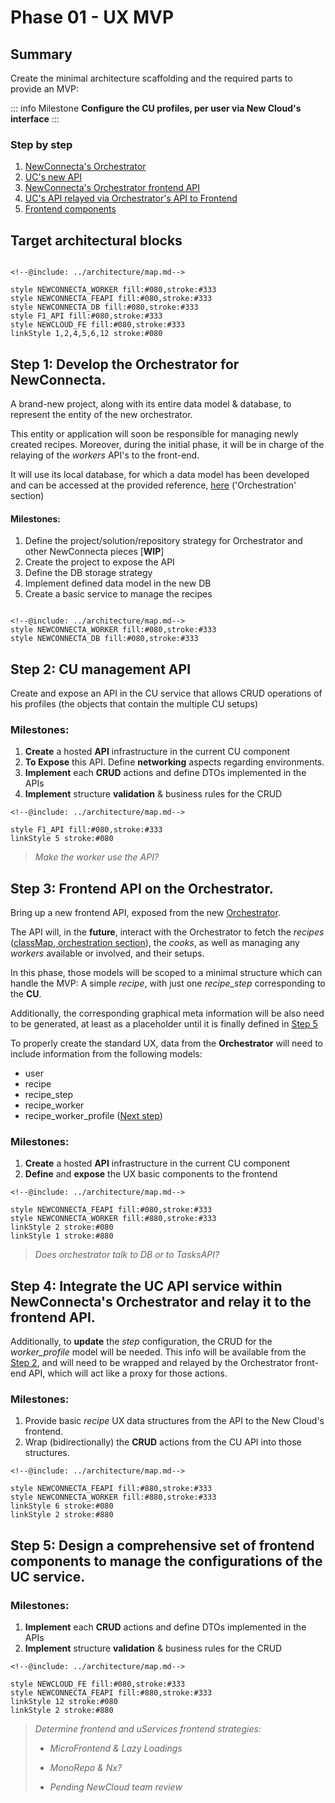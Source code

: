 # Phase 01 - UX MVP

## Summary

Create the minimal architecture scaffolding and the required parts to provide an MVP:

::: info Milestone
**Configure the CU profiles, per user via New Cloud's interface**
:::

### Step by step

1. [NewConnecta's Orchestrator](#step-1-develop-the-orchestrator-for-newconnecta)
2. [UC's new API](#step-2-cu-management-api)
3. [NewConnecta's Orchestrator frontend API](#step-3-frontend-api-on-the-orchestrator)
4. [UC's API relayed via Orchestrator's API to Frontend](#step-4-integrate-the-uc-api-service-within-newconnectas-orchestrator-and-relay-it-to-the-frontend-api)
5. [Frontend components](#step-5-design-a-comprehensive-set-of-frontend-components-to-manage-the-configurations-of-the-uc-service)

## Target architectural blocks

```mermaid

<!--@include: ../architecture/map.md-->

style NEWCONNECTA_WORKER fill:#080,stroke:#333
style NEWCONNECTA_FEAPI fill:#080,stroke:#333
style NEWCONNECTA_DB fill:#080,stroke:#333
style F1_API fill:#080,stroke:#333
style NEWCLOUD_FE fill:#080,stroke:#333
linkStyle 1,2,4,5,6,12 stroke:#080

```

## Step 1: Develop the Orchestrator for NewConnecta.

A brand-new project, along with its entire data model & database, to represent the entity of the new orchestrator.

This entity or application will soon be responsible for managing newly created recipes. Moreover, during the initial phase, it will be in charge of the relaying of the _workers_ API's to the front-end.

It will use its local database, for which a data model has been developed and can be accessed at the provided reference, [here](../classmap.md) ('Orchestration' section)

#### Milestones:

1. Define the project/solution/repository strategy for Orchestrator and other NewConnecta pieces [**WIP**]
2. Create the project to expose the API
3. Define the DB storage strategy
4. Implement defined data model in the new DB
5. Create a basic service to manage the recipes

```mermaid

<!--@include: ../architecture/map.md-->
style NEWCONNECTA_WORKER fill:#080,stroke:#333
style NEWCONNECTA_DB fill:#080,stroke:#333
```

## Step 2: CU management API

Create and expose an API in the CU service that allows CRUD operations of his profiles (the objects that contain the multiple CU setups)

### Milestones:

1. **Create** a hosted **API** infrastructure in the current CU component
2. **To Expose** this API. Define **networking** aspects regarding environments.
3. **Implement** each **CRUD** actions and define DTOs implemented in the APIs
4. **Implement** structure **validation** & business rules for the CRUD

```mermaid
<!--@include: ../architecture/map.md-->

style F1_API fill:#080,stroke:#333
linkStyle 5 stroke:#080

```

> _Make the worker use the API?_

## Step 3: Frontend API on the Orchestrator.

Bring up a new frontend API, exposed from the new [Orchestrator](../architecture/parts/orchestrator.md).

The API will, in the **future**, interact with the Orchestrator to fetch the _recipes_ ([classMap, orchestration section](../classmap.md)), the _cooks_, as well as managing any _workers_ available or involved, and their setups.

In this phase, those models will be scoped to a minimal structure which can handle the MVP: A simple _recipe_, with just one _recipe_step_ corresponding to the **CU**.

Additionally, the corresponding graphical meta information will be also need to be generated, at least as a placeholder until it is finally defined in [Step 5](#step-5-design-a-comprehensive-set-of-frontend-components-to-manage-the-configurations-of-the-uc-service)

To properly create the standard UX, data from the **Orchestrator** will need to include information from the following models:

- user
- recipe
- recipe_step
- recipe_worker
- recipe_worker_profile ([Next step](#step-4-integrate-the-uc-api-service-within-newconnectas-orchestrator-and-relay-it-to-the-frontend-api))

### Milestones:

1. **Create** a hosted **API** infrastructure in the current CU component
2. **Define** and **expose** the UX basic components to the frontend

```mermaid
<!--@include: ../architecture/map.md-->

style NEWCONNECTA_FEAPI fill:#080,stroke:#333
style NEWCONNECTA_WORKER fill:#880,stroke:#333
linkStyle 2 stroke:#080
linkStyle 1 stroke:#880

```

> _Does orchestrator talk to DB or to TasksAPI?_

## Step 4: Integrate the UC API service within NewConnecta's Orchestrator and relay it to the frontend API.

Additionally, to **update** the _step_ configuration, the CRUD for the _worker_profile_ model will be needed. This info will be available from the [Step 2](#step-2-cu-management-api), and will need to be wrapped and relayed by the Orchestrator front-end API, which will act like a proxy for those actions.

### Milestones:

1. Provide basic _recipe_ UX data structures from the API to the New Cloud's frontend.
2. Wrap (bidirectionally) the **CRUD** actions from the CU API into those structures.

```mermaid
<!--@include: ../architecture/map.md-->

style NEWCONNECTA_FEAPI fill:#880,stroke:#333
style NEWCONNECTA_WORKER fill:#880,stroke:#333
linkStyle 6 stroke:#080
linkStyle 2 stroke:#880

```

## Step 5: Design a comprehensive set of frontend components to manage the configurations of the UC service.

### Milestones:

1. **Implement** each **CRUD** actions and define DTOs implemented in the APIs
2. **Implement** structure **validation** & business rules for the CRUD

```mermaid
<!--@include: ../architecture/map.md-->

style NEWCLOUD_FE fill:#080,stroke:#333
style NEWCONNECTA_FEAPI fill:#880,stroke:#333
linkStyle 12 stroke:#080
linkStyle 2 stroke:#880

```

> _Determine frontend and uServices frontend strategies:_
>
> - _MicroFrontend & Lazy Loadings_
>
> - _MonoRepo & Nx?_
>
> - _Pending NewCloud team review_
